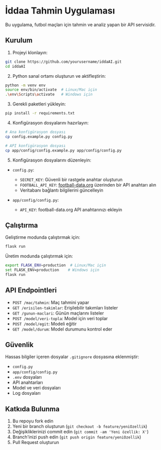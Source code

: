 # İddaa Tahmin Uygulaması

Bu uygulama, futbol maçları için tahmin ve analiz yapan bir API servisidir.

## Kurulum

1. Projeyi klonlayın:
```bash
git clone https://github.com/yourusername/iddaAI.git
cd iddaAI
```

2. Python sanal ortamı oluşturun ve aktifleştirin:
```bash
python -m venv env
source env/bin/activate  # Linux/Mac için
.\env\Scripts\activate   # Windows için
```

3. Gerekli paketleri yükleyin:
```bash
pip install -r requirements.txt
```

4. Konfigürasyon dosyalarını hazırlayın:
```bash
# Ana konfigürasyon dosyası
cp config.example.py config.py

# API konfigürasyon dosyası
cp app/config/config.example.py app/config/config.py
```

5. Konfigürasyon dosyalarını düzenleyin:
- `config.py`:
  - `SECRET_KEY`: Güvenli bir rastgele anahtar oluşturun
  - `FOOTBALL_API_KEY`: [football-data.org](https://www.football-data.org/) üzerinden bir API anahtarı alın
  - Veritabanı bağlantı bilgilerini güncelleyin

- `app/config/config.py`:
  - `API_KEY`: football-data.org API anahtarınızı ekleyin

## Çalıştırma

Geliştirme modunda çalıştırmak için:
```bash
flask run
```

Üretim modunda çalıştırmak için:
```bash
export FLASK_ENV=production  # Linux/Mac için
set FLASK_ENV=production    # Windows için
flask run
```

## API Endpointleri

- `POST /mac/tahmin`: Maç tahmini yapar
- `GET /erisilen-takimlar`: Erişilebilir takımları listeler
- `GET /gunun-maclari`: Günün maçlarını listeler
- `POST /model/veri-topla`: Model için veri toplar
- `POST /model/egit`: Modeli eğitir
- `GET /model/durum`: Model durumunu kontrol eder

## Güvenlik

Hassas bilgiler içeren dosyalar `.gitignore` dosyasına eklenmiştir:
- `config.py`
- `app/config/config.py`
- `.env` dosyaları
- API anahtarları
- Model ve veri dosyaları
- Log dosyaları

## Katkıda Bulunma

1. Bu repoyu fork edin
2. Yeni bir branch oluşturun (`git checkout -b feature/yeniOzellik`)
3. Değişikliklerinizi commit edin (`git commit -am 'Yeni özellik: X'`)
4. Branch'inizi push edin (`git push origin feature/yeniOzellik`)
5. Pull Request oluşturun